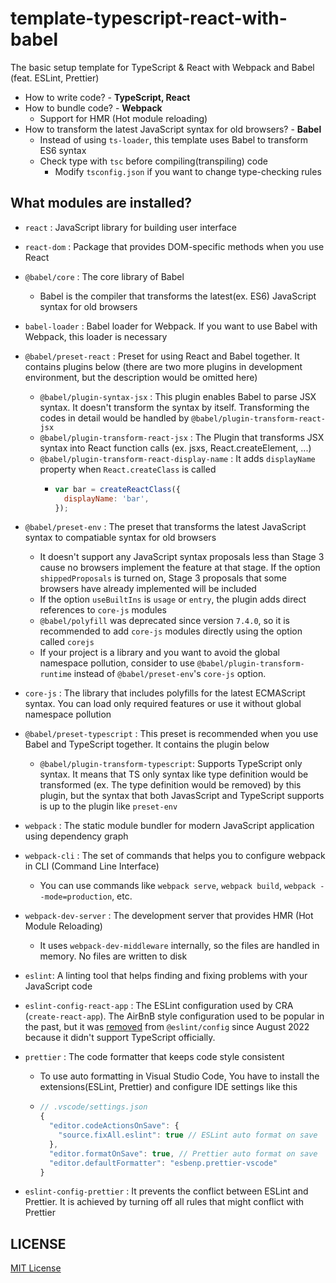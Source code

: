 # template-typescript-react-with-babel

The basic setup template for TypeScript & React with Webpack and Babel (feat. ESLint, Prettier)

- How to write code? - **TypeScript, React**
- How to bundle code? - **Webpack**
  - Support for HMR (Hot module reloading)
- How to transform the latest JavaScript syntax for old browsers? - **Babel**
  - Instead of using `ts-loader`, this template uses Babel to transform ES6 syntax
  - Check type with `tsc` before compiling(transpiling) code
    - Modify `tsconfig.json` if you want to change type-checking rules

## What modules are installed?

- `react` : JavaScript library for building user interface
- `react-dom` : Package that provides DOM-specific methods when you use React
- `@babel/core` : The core library of Babel
  - Babel is the compiler that transforms the latest(ex. ES6) JavaScript syntax for old browsers
- `babel-loader` : Babel loader for Webpack. If you want to use Babel with Webpack, this loader is necessary
- `@babel/preset-react` : Preset for using React and Babel together. It contains plugins below (there are two more plugins in development environment, but the description would be omitted here)

  - `@babel/plugin-syntax-jsx` : This plugin enables Babel to parse JSX syntax. It doesn't transform the syntax by itself. Transforming the codes in detail would be handled by `@babel/plugin-transform-react-jsx`
  - `@babel/plugin-transform-react-jsx` : The Plugin that transforms JSX syntax into React function calls (ex. jsxs, React.createElement, ...)
  - `@babel/plugin-transform-react-display-name` : It adds `displayName` property when `React.createClass` is called
    - ```js
      var bar = createReactClass({
        displayName: 'bar',
      });
      ```

- `@babel/preset-env` : The preset that transforms the latest JavaScript syntax to compatiable syntax for old browsers
  - It doesn't support any JavaScript syntax proposals less than Stage 3 cause no browsers implement the feature at that stage. If the option `shippedProposals` is turned on, Stage 3 proposals that some browsers have already implemented will be included
  - If the option `useBuiltIns` is `usage` or `entry`, the plugin adds direct references to `core-js` modules
  - `@babel/polyfill` was deprecated since version `7.4.0`, so it is recommended to add `core-js` modules directly using the option called `corejs`
  - If your project is a library and you want to avoid the global namespace pollution, consider to use `@babel/plugin-transform-runtime` instead of `@babel/preset-env`'s `core-js` option.
- `core-js` : The library that includes polyfills for the latest ECMAScript syntax. You can load only required features or use it without global namespace pollution
- `@babel/preset-typescript` : This preset is recommended when you use Babel and TypeScript together. It contains the plugin below

  - `@babel/plugin-transform-typescript`: Supports TypeScript only syntax. It means that TS only syntax like type definition would be transformed (ex. The type definition would be removed) by this plugin, but the syntax that both JavasScript and TypeScript supports is up to the plugin like `preset-env`

- `webpack` : The static module bundler for modern JavaScript application using dependency graph
- `webpack-cli` : The set of commands that helps you to configure webpack in CLI (Command Line Interface)
  - You can use commands like `webpack serve`, `webpack build`, `webpack --mode=production`, etc.
- `webpack-dev-server` : The development server that provides HMR (Hot Module Reloading)
  - It uses `webpack-dev-middleware` internally, so the files are handled in memory. No files are written to disk
- `eslint`: A linting tool that helps finding and fixing problems with your JavaScript code
- `eslint-config-react-app` : The ESLint configuration used by CRA (`create-react-app`). The AirBnB style configuration used to be popular in the past, but it was [removed](https://github.com/eslint/create-config/releases/tag/v0.3.1) from `@eslint/config` since August 2022 because it didn't support TypeScript officially.
- `prettier` : The code formatter that keeps code style consistent

  - To use auto formatting in Visual Studio Code, You have to install the extensions(ESLint, Prettier) and configure IDE settings like this
  - ```js
    // .vscode/settings.json
    {
      "editor.codeActionsOnSave": {
        "source.fixAll.eslint": true // ESLint auto format on save
      },
      "editor.formatOnSave": true, // Prettier auto format on save
      "editor.defaultFormatter": "esbenp.prettier-vscode"
    }
    ```

- `eslint-config-prettier` : It prevents the conflict between ESLint and Prettier. It is achieved by turning off all rules that might conflict with Prettier

## LICENSE

[MIT License](./LICENSE)
